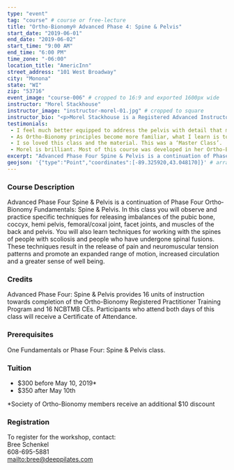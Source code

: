 ```yaml
---
type: "event"
tag: "course" # course or free-lecture
title: "Ortho-Bionomy® Advanced Phase 4: Spine & Pelvis"
start_date: "2019-06-01"
end_date: "2019-06-02"
start_time: "9:00 AM"
end_time: "6:00 PM"
time_zone: "-06:00"
location_title: "AmericInn"
street_address: "101 West Broadway"
city: "Monona"
state: "WI"
zip: "53716"
event_image: "course-006" # cropped to 16:9 and exported 1600px wide
instructor: "Morel Stackhouse"
instructor_image: "instructor-morel-01.jpg" # cropped to square
instructor_bio: "<p>Morel Stackhouse is a Registered Advanced Instructor with the Society of Ortho-Bionomy International. She began her study of Ortho-Bionomy in 1984 and was fortunate to have studied with Arthur Lincoln Pauls D.O., the system's Founder.</p><p>Morel has been teaching throughout the US since 1989. She enjoys introducing this bodywork system to others and working with students to develop their skill and confidence as they grow with the work. She is approved by the National Certification Board for Therapeutic Massage and Bodywork (NCBTMB) as a Continuing Education Approved Provider.</p>"
testimonials: 
 - I feel much better equipped to address the pelvis with detail that makes a difference.
 - As Ortho‐Bionomy principles become more familiar, what I learn is to the point and profound. I like the atmosphere of exploring together as we clarify the techniques.
 - I so loved this class and the material. This was a ‘Master Class’.
 - Morel is brilliant. Most of this course was developed in her Ortho‐Bionomy practice. Awesome!
excerpt: "Advanced Phase Four Spine & Pelvis is a continuation of Phase Four Ortho‐Bionomy Fundamentals: Spine & Pelvis. In this class you will observe and practice specific techniques for releasing imbalances of the pubic bone, coccyx, hemi pelvis, femoral/coxal joint, facet joints, and muscles of the back and pelvis. You will also learn techniques for working with the spines of people with scoliosis and people who have undergone spinal fusions. These techniques result in the release of pain and neuromuscular tension patterns and promote an expanded range of motion, increased circulation and a greater sense of well being. "
geojson: '{"type":"Point","coordinates":[-89.325920,43.048170]}' # array format: [lon, lat]
---
```


### Course Description

Advanced Phase Four Spine & Pelvis is a continuation of Phase Four Ortho‐Bionomy Fundamentals: Spine & Pelvis. In this class you will observe and practice specific techniques for releasing imbalances of the pubic bone, coccyx, hemi pelvis, femoral/coxal joint, facet joints, and muscles of the back and pelvis. You will also learn techniques for working with the spines of people with scoliosis and people who have undergone spinal fusions. These techniques result in the release of pain and neuromuscular tension patterns and promote an expanded range of motion, increased circulation and a greater sense of well being.  

### Credits

Advanced Phase Four: Spine & Pelvis provides 16 units of instruction towards completion of the Ortho-Bionomy Registered Practitioner Training Program and 16 NCBTMB CEs. Participants who attend both days of this class will receive a Certificate of Attendance.

### Prerequisites

One Fundamentals or Phase Four: Spine & Pelvis class.

### Tuition

 - $300 before May 10, 2019&ast;
 - $350 after May 10th

&ast;Society of Ortho-Bionomy members receive an additional $10 discount

### Registration

To register for the workshop, contact:  
Bree Schenkel  
608-695-5881  
[mailto:bree@deeppilates.com](bree@deeppilates.com)
